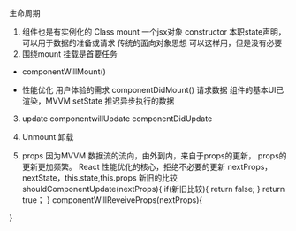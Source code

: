 生命周期
1. 组件也是有实例化的
    Class mount 一个jsx对象
    constructor 本职state声明，可以用于数据的准备或请求
    传统的面向对象思想
    可以这样用，但是没有必要
2. 围绕mount 挂载是首要任务
 - componentWillMount()

 - 性能优化 用户体验的需求
    componentDidMount()
    请求数据 组件的基本UI已渲染，MVVM
    setState 推迟异步执行的数据

3. update
    componentwillUpdate
    componentDidUpdate
4. Unmount
  卸载

5. props 
  因为MVVM 数据流的流向，由外到内，来自于props的更新，
  props的更新更加频繁。
  React 性能优化的核心，拒绝不必要的更新
  nextProps，nextState，this.state,this.props 新旧的比较
  shouldComponentUpdate(nextProps){
    if(新旧比较){
      return false;
    }
    return true；
  }
  componentWillReveiveProps(nextProps){
    
  }